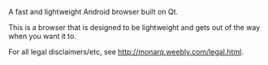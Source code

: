A fast and lightweight Android browser built on Qt.

This is a browser that is designed to be lightweight and gets out of the way when you want it to.

For all legal disclaimers/etc, see http://monarq.weebly.com/legal.html.
